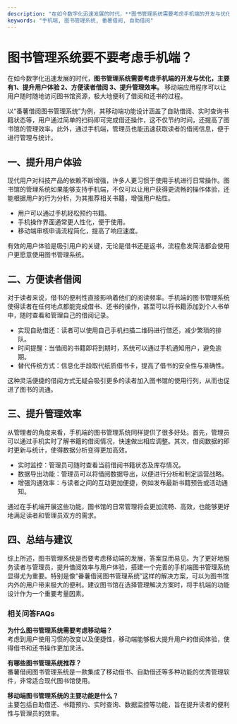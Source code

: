 ```yaml
---
description: "在如今数字化迅速发展的时代，**图书管理系统需要考虑手机端的开发与优化，主要有1、提升用户体验 2、方便读者借阅 3、提升管理效率。** 移动端应用程序可以让用户随时随地访问图书馆资源，极大地便利了借阅和还书的过程。"
keywords: "手机端, 图书管理系统, 番薯借阅, 自助借阅"
---
```

# 图书管理系统要不要考虑手机端？

在如今数字化迅速发展的时代，**图书管理系统需要考虑手机端的开发与优化，主要有1、提升用户体验 2、方便读者借阅 3、提升管理效率。** 移动端应用程序可以让用户随时随地访问图书馆资源，极大地便利了借阅和还书的过程。

以“番薯借阅图书管理系统”为例，其移动端功能设计涵盖了自助借阅、实时查询书籍状态等，用户通过简单的扫码即可完成借还操作，这不仅节约时间，还提高了图书馆的管理效率。此外，通过手机端，管理员也能迅速获取读者的借阅信息，便于进行管理与统计。

## 一、提升用户体验

现代用户对科技产品的依赖不断增强，许多人更习惯于使用手机进行日常操作。图书馆的管理系统如果能够支持手机端，不仅可以让用户获得更流畅的操作体验，还能根据用户的行为分析，为其推荐相关书籍，增强用户粘性。

- 用户可以通过手机轻松预约书籍。
- 手机操作界面通常更人性化，便于使用。
- 移动端审核申请流程简化，提高了响应速度。

有效的用户体验是吸引用户的关键，无论是借书还是返书，流程愈发简洁都会使用户更愿意使用图书管理系统。

## 二、方便读者借阅

对于读者来说，借书的便利性直接影响着他们的阅读频率。手机端的图书管理系统使得读者在任何地点都能完成借书、还书的操作，甚至可以将书籍添加到个人书单中，随时查看和管理自己的借阅记录。

- 实现自助借还：读者可以使用自己手机扫描二维码进行借还，减少繁琐的排队。
- 时间提醒：当借阅的书籍即将到期时，系统可以通过手机通知用户，避免逾期。
- 替代传统方式：信息化手段取代纸质借书卡，提高了借书的安全性与准确性。

这种灵活便捷的借阅方式无疑会吸引更多的读者加入图书馆的使用行列，从而也促进了图书的流通。

## 三、提升管理效率

从管理者的角度来看，手机端的图书管理系统同样提供了很多好处。首先，管理员可以通过手机实时了解书籍的借阅情况，快速做出相应调整。其次，借阅数据的即时更新与统计，使得数据分析变得更加高效。

- 实时监控：管理员可随时查看当前借阅书籍状态及库存情况。
- 数据导出功能：管理员可以将借阅数据导出，以便进行分析和制定运营战略。
- 增强沟通效率：与读者之间的互动更加便捷，例如发布最新书籍预告或活动通知。

通过在手机端开展这些功能，图书馆的日常管理将会更加流畅、高效，也能够更好地满足读者和管理员双方的需求。

## 四、总结与建议

综上所述，图书管理系统是否要考虑移动端的发展，答案显而易见。为了更好地服务读者与管理员，提升借阅效率与用户体验，搭建一个完善的手机端图书管理系统显得尤为重要。特别是像“番薯借阅图书管理系统”这样的解决方案，可以为图书馆内外的用户带来极大的便利。建议图书馆在选择管理解决方案时，将手机端的功能设计作为一个重要考量因素。

### 相关问答FAQs

**为什么图书管理系统需要考虑移动端？**  
考虑到用户使用习惯的改变以及便捷性，移动端能够极大提升用户的借阅体验，使得借书和还书操作更加灵活。

**有哪些图书管理系统推荐？**  
番薯借阅图书管理系统是一款集成了移动借书、自助借还等多种功能的优秀管理软件，非常适合现代图书馆使用。

**移动端图书管理系统的主要功能是什么？**  
主要包括自助借还、书籍预约、实时查询、数据监控等功能，旨在提升读者的便利性与管理员的效率。
